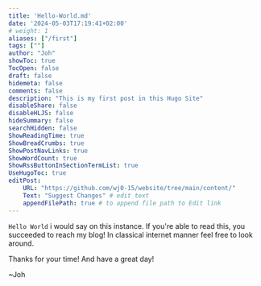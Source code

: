 ```yaml
---
title: 'Hello-World.md'
date: '2024-05-03T17:19:41+02:00'
# weight: 1
aliases: ["/first"]
tags: [""]
author: "Joh"
showToc: true
TocOpen: false
draft: false
hidemeta: false
comments: false
description: "This is my first post in this Hugo Site"
disableShare: false
disableHLJS: false
hideSummary: false
searchHidden: false
ShowReadingTime: true
ShowBreadCrumbs: true
ShowPostNavLinks: true
ShowWordCount: true
ShowRssButtonInSectionTermList: true
UseHugoToc: true
editPost:
    URL: "https://github.com/wj0-15/website/tree/main/content/"
    Text: "Suggest Changes" # edit text
    appendFilePath: true # to append file path to Edit link
---
```

``Hello World`` i would say on this instance.
If you're able to read this, you succeeded to reach my blog!
In classical internet manner feel free to look around.

Thanks for your time! And have a great day!

~Joh